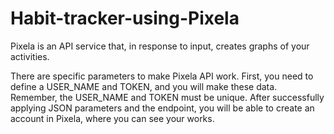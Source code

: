 # Habit-tracker-using-Pixela
Pixela is an API service that, in response to input, creates graphs of your activities.

There are specific parameters to make Pixela API work. First, you need to define a USER_NAME and TOKEN, and you will make these data. Remember, the USER_NAME and TOKEN must be unique. After successfully applying JSON parameters and the endpoint, you will be able to create an account in Pixela, where you can see your works.
